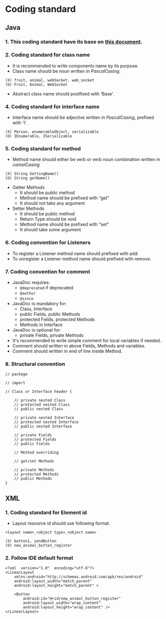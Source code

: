 # Coding standard

## Java
### 1.  This coding standard have its base on [this document](https://source.android.com/setup/contribute/code-style).

### 2.  Coding standard for class name
- It is recommended to write components name by its purpose.
- Class name should be noun written in *PascalCasing*.
```
(X) fruit, animal, webSocket, web_socket
(O) Fruit, Animal, WebSocket
```
- Abstract class name should postfixed with 'Base'.

### 4. Coding standard for interface name
- Interface name should be adjective written in *PascalCasing*, prefixed with 'I'.
```
(X) Person, enumerableObject, serializable
(O) IEnumerable, ISerializable
```

### 5. Coding standard for method
- Method name should either be verb or verb noun combination written in *camelCasing*
```
(X) String GettingName()
(O) String getName()
```
- Getter Methods
  - It should be public method
  - Method name should be prefixed with “get”
  - It should not take any argument
- Setter Methods
  - It should be public method
  - Return Type should be void
  - Method name should be prefixed with “set”
  - It should take some argument

### 6. Coding convention for Listeners
- To register a Listener method name should prefixed with add.
- To unregister a Listener method name should prefixed with remove.

### 7. Coding convention for comment
- JavaDoc requires:
  - ```@deprecated``` if deprecated
  - ```@author```
  - ```@since```
- JavaDoc is mandatory for:
  - Class, Interface
  - public Fields, public Methods
  - protected Fields, protected Methods
  - Methods in Interface
- JavaDoc is optional for:
  - private Fields, private Methods
- It's recommended to write simple comment for local variables if needed.
- Comment should written in above Fields, Methods and variables.
- Comment should written in end of line inside Method.

### 8. Structural convention
```
// package

// import 

// Class or Interface header {

    // private nested Class
    // protected nested Class
    // public nested Class

    // private nested Interface
    // protected nested Interface
    // public nested Interface

    // private Fields
    // protected Fields
    // public Fields

    // Method overriding

    // get/set Methods

    // private Methods
    // protected Methods
    // public Methods
}
```

## XML
### 1. Coding standard for Element id
- Layout resource id should use following format.
```
<layout name>_<object type>_<object name>
```
```
(X) button1, sendButton
(O) new_animal_button_register
```

### 2. Follow IDE default format
```
<?xml  version="1.0"  encoding="utf-8"?> 
<LinearLayout 
    xmlns:android="http://schemas.android.com/apk/res/android" 
    android:layout_width="match_parent" 
    android:layout_height="match_parent" > 

    <Button
        android:id="@+id/new_animal_button_register" 
        android:layout_width="wrap_content" 
        android:layout_height="wrap_content" />
</LinearLayout> 
```
